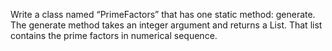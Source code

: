 Write a class named “PrimeFactors” that has one static method: generate.
The generate method takes an integer argument and returns a List<Integer>.  That list contains the prime factors in numerical sequence.
